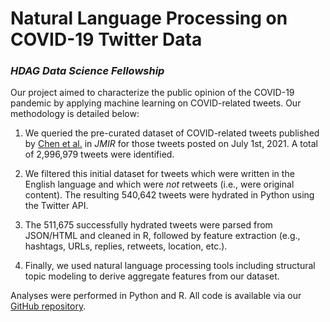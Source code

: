 # Natural Language Processing on COVID-19 Twitter Data
### *HDAG Data Science Fellowship*

Our project aimed to characterize the public opinion of the COVID-19 pandemic by applying machine learning on COVID-related tweets. Our methodology is detailed below:

1. We queried the pre-curated dataset of COVID-related tweets published by [Chen et al.](https://doi.org/10.2196/19273) in *JMIR* for those tweets posted on July 1st, 2021. A total of 2,996,979 tweets were identified.

2. We filtered this initial dataset for tweets which were written in the English language and which were *not* retweets (i.e., were original content). The resulting 540,642 tweets were hydrated in Python using the Twitter API.

3. The 511,675 successfully hydrated tweets were parsed from JSON/HTML and cleaned in R, followed by feature extraction (e.g., hashtags, URLs, replies, retweets, location, etc.). 

4. Finally, we used natural language processing tools including structural topic modeling to derive aggregate features from our dataset.

Analyses were performed in Python and R. All code is available via our [GitHub repository](https://github.com/ayushnoori/covid19-nlp).
